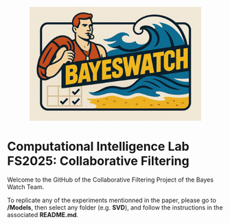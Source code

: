 <p align="center">
  <img src="assets/logo.png" alt="BayesWatch logo" width="400"/>
</p>

# Computational Intelligence Lab FS2025: Collaborative Filtering

Welcome to the GitHub of the Collaborative Filtering Project of the Bayes Watch Team.

To replicate any of the experiments mentionned in the paper, please go to **/Models**, then select any folder (e.g. **SVD**), and follow the instructions in the associated **README.md**.
